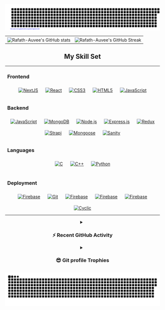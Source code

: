 
<div align="center">
        
[![gitartwork](gitartwork.svg)](https://github.com/jasineri/gitartwork)

       
        
<div>
<table
        cellpadding="0.1"
        cellspacing="0.1"
        border="0.1"
        style="border:none;"
      >
        <tr>
          <td>
            <img
              align="center"
              src="https://github-readme-stats.vercel.app/api/?username=Rafath-Auvee&show_icons=true&title_color=fff&icon_color=79ff97&text_color=9f9f9f&bg_color=151515"
              alt="Rafath-Auvee's GitHub stats"
            />
          </td>
          <td>
            <img
              align="center"
              src="https://github-readme-streak-stats.herokuapp.com/?user=Rafath-Auvee&count_private=true&show_icons=true&theme=highcontrast)](https://github.com/Rafath-Auvee/github-readme-streak-stats"
              alt="Rafath-Auvee's GitHub Streak"
            />
          </td>
        </tr>
      </table>
        
        
<!-- <a href=#><img src="contributions.svg"></a> -->
## My Skill Set

<table>
  <tr></tr>
  <tr><td valign="top" width="100%">


### Frontend

<div align="center">    
<a href="https://nextjs.org/" target="_blank"><img style="margin: 10px" src="https://www.rlogical.com/wp-content/uploads/2021/08/Rlogical-Blog-Images-thumbnail.png" alt="NextJS" height="50" /></a> 
<a href="https://reactjs.org/" target="_blank"><img style="margin: 10px" src="https://profilinator.rishav.dev/skills-assets/react-original-wordmark.svg" alt="React" height="50" /></a>      
<a href="https://www.w3schools.com/css/" target="_blank"><img style="margin: 10px" src="https://profilinator.rishav.dev/skills-assets/css3-original-wordmark.svg" alt="CSS3" height="50" /></a>  
<a href="https://en.wikipedia.org/wiki/HTML5" target="_blank"><img style="margin: 10px" src="https://profilinator.rishav.dev/skills-assets/html5-original-wordmark.svg" alt="HTML5" height="50" /></a>   
<a href="https://www.javascript.com/" target="_blank"><img style="margin: 10px" src="https://profilinator.rishav.dev/skills-assets/javascript-original.svg" alt="JavaScript" height="50" /></a>  
</div>

</td></tr><tr><td valign="top" width="100%">

### Backend

<div align="center"> 
<!-- <a href="https://www.postman.com/" target="_blank"><img style="margin: 10px" src="https://uxwing.com/wp-content/themes/uxwing/download/brands-and-social-media/postman-icon.png" alt="Postman" height="50" /></a>   -->
<a href="https://www.javascript.com/" target="_blank"><img style="margin: 10px" src="https://profilinator.rishav.dev/skills-assets/javascript-original.svg" alt="JavaScript" height="50" /></a>   
<a href="https://www.mongodb.com/" target="_blank"><img style="margin: 10px" src="https://profilinator.rishav.dev/skills-assets/mongodb-original-wordmark.svg" alt="MongoDB" height="50" /></a>  
<a href="https://nodejs.org/" target="_blank"><img style="margin: 10px" src="https://profilinator.rishav.dev/skills-assets/nodejs-original-wordmark.svg" alt="Node.js" height="50" /></a>  
<a href="https://expressjs.com/" target="_blank"><img style="margin: 10px" src="https://profilinator.rishav.dev/skills-assets/express-original-wordmark.svg" alt="Express.js" height="50" /></a>  
<!-- <a href="https://github.com/" target="_blank"><img style="margin: 10px" src="https://profilinator.rishav.dev/skills-assets/git-scm-icon.svg" alt="Git" height="50" /></a>   -->
<a href="https://redux.js.org/" target="_blank"><img style="margin: 10px" src="https://profilinator.rishav.dev/skills-assets/redux-original.svg" alt="Redux" height="50" /></a>  
<!-- <a href="https://www.mysql.com/" target="_blank"><img style="margin: 10px" src="https://www.freepnglogos.com/uploads/logo-mysql-png/logo-mysql-development-mysql-logo-code-icon-9.png" alt="MysQl" height="50" /></a>     -->
<a href="https://strapi.io/" target="_blank"><img style="margin: 10px" src="https://static-00.iconduck.com/assets.00/strapi-icon-256x253-fr8b6jhy.png" alt="Strapi" height="50" /></a>     
<a href="https://mongoosejs.com/" target="_blank"><img style="margin: 10px" src="https://cms-assets.tutsplus.com/uploads/users/34/posts/29527/preview_image/mongoose.jpg" alt="Mongoose" height="50" /></a>     
<a href="https://www.sanity.io/" target="_blank"><img style="margin: 10px" src="https://images.g2crowd.com/uploads/product/image/social_landscape/social_landscape_96102ac6497377cd53da621075fe828e/sanity.png" alt="Sanity" height="50" /></a> 
</div>

</td>
</tr>
 <tr><td>
   
   
### Languages

<div align="center">    
<a href="https://www.cprogramming.com/" target="_blank"><img style="margin: 10px" src="https://profilinator.rishav.dev/skills-assets/c-original.svg" alt="C" height="50" /></a>    
<a href="https://www.cplusplus.com/" target="_blank"><img style="margin: 10px" src="https://profilinator.rishav.dev/skills-assets/cplusplus-original.svg" alt="C++" height="50" /></a>
<a href="https://www.python.org/" target="_blank"><img style="margin: 10px" src="https://profilinator.rishav.dev/skills-assets/python-original.svg" alt="Python" height="50" /></a>   
<!-- <a href="https://www.intel.com/content/dam/develop/external/us/en/documents/introduction-to-x64-assembly-181178.pdf" target="_blank"><img style="margin: 10px" src="https://assets.exercism.io/tracks/x86-64-assembly-hex-turquoise.png" alt="Assembly Language" height="50" /></a>       -->
<!-- <a href="https://www.oracle.com/java/" target="_blank"><img style="margin: 10px" src="https://raw.githubusercontent.com/yurijserrano/Github-Profile-Readme-Logos/042e36c55d4d757621dedc4f03108213fbb57ec4/programming%20languages/java.svg" alt="Java" height="50" /></a> -->
</div>

</td></tr>
<tr><td>


</td></tr>

<tr>
<td valign="top" >

### Deployment

<div align="center">  
<a href="https://firebase.google.com/" target="_blank"><img style="margin: 10px" src="https://profilinator.rishav.dev/skills-assets/firebase.png" alt="Firebase" height="50" /></a>   
<a href="https://github.com/" target="_blank"><img style="margin: 10px" src="https://profilinator.rishav.dev/skills-assets/git-scm-icon.svg" alt="Git" height="50" /></a>  
<a href="https://www.netlify.com/" target="_blank"><img style="margin: 10px" src="https://cdn.freebiesupply.com/logos/large/2x/netlify-logo-png-transparent.png" alt="Firebase" height="50" /></a>   
<a href="https://www.heroku.com/" target="_blank"><img style="margin: 10px" src="https://cdn-icons-png.flaticon.com/512/873/873120.png" alt="Firebase" height="50" /></a>   
<a href="https://render.com/" target="_blank"><img style="margin: 10px" src="https://images.g2crowd.com/uploads/product/image/social_landscape/social_landscape_477db83f729d63210139ec7cd29c1351/render-render.png" alt="Firebase" height="50" /></a>     
<a href="https://www.cyclic.sh/" target="_blank"><img style="margin: 10px" src="https://www.cyclic.sh/images/cyclic-logo.png" alt="Cyclic" height="50" /></a> 
</div>

</td></tr></table>
</div>        
        


<details><summary><h3>⚡ Recent GitHub Activity</h3></summary>
	
[![Fuad's github activity graph](https://github-readme-activity-graph.cyclic.app/graph?username=Rafath-Auvee&theme=github	)](https://github.com/Rafath-Auvee/github-readme-activity-graph)

</details>

<details><summary> <h3>😎 Git profile Trophies </h3></summary>

<p align="center"> <a href="https://github.com/ryo-ma/github-profile-trophy"><img src="https://github-profile-trophy.vercel.app/?username=Rafath-Auvee&layout=compact&theme=tokyonight&column=4&margin-w=15&margin-h=15" alt="7oskaaa" /></a> </p>
	
</details>
        
        
<a href=#><img src="contributions.svg"></a>
